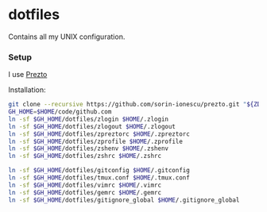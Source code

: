 dotfiles
========

Contains all my UNIX configuration.

### Setup

I use [Prezto](https://github.com/sorin-ionescu/prezto)

Installation:

```bash
git clone --recursive https://github.com/sorin-ionescu/prezto.git "${ZDOTDIR:-$HOME}/.zprezto"
GH_HOME=$HOME/code/github.com
ln -sf $GH_HOME/dotfiles/zlogin $HOME/.zlogin
ln -sf $GH_HOME/dotfiles/zlogout $HOME/.zlogout
ln -sf $GH_HOME/dotfiles/zpreztorc $HOME/.zpreztorc
ln -sf $GH_HOME/dotfiles/zprofile $HOME/.zprofile
ln -sf $GH_HOME/dotfiles/zshenv $HOME/.zshenv
ln -sf $GH_HOME/dotfiles/zshrc $HOME/.zshrc

ln -sf $GH_HOME/dotfiles/gitconfig $HOME/.gitconfig
ln -sf $GH_HOME/dotfiles/tmux.conf $HOME/.tmux.conf
ln -sf $GH_HOME/dotfiles/vimrc $HOME/.vimrc
ln -sf $GH_HOME/dotfiles/gemrc $HOME/.gemrc
ln -sf $GH_HOME/dotfiles/gitignore_global $HOME/.gitignore_global
```
